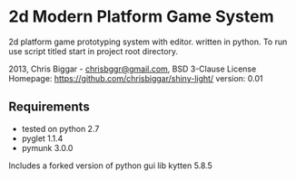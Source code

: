 # 2d Modern Platform Game System


2d platform game prototyping system with editor. 
written in python.
To run use script titled start in project root directory.

2013, Chris Biggar - chrisbggr@gmail.com, BSD 3-Clause License
Homepage: https://github.com/chrisbiggar/shiny-light/
version: 0.01

## Requirements

* tested on python 2.7
* pyglet 1.1.4
* pymunk 3.0.0

Includes a forked version of python gui lib kytten 5.8.5


